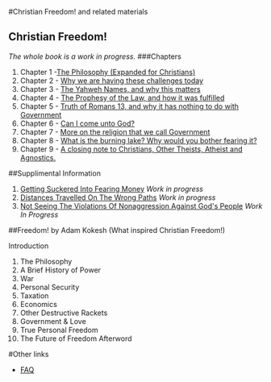 #Christian Freedom! and related materials
## Christian Freedom! 
_The whole book is a work in progress._
###Chapters
 1. Chapter 1 -[The Philosophy (Expanded for Christians)](Books/ChristianFreedomByBrianWebb/Chapter01–ThePhilosophy_ExpandedForChristians.md)
 2. Chapter 2 - [Why we are having these challenges today]( Books/ChristianFreedomByBrianWebb/Chapter2–WhyWeAreHavingTheseChallengesToday.md)
 3. Chapter 3 - [The Yahweh Names, and why this matters]( Books/ChristianFreedomByBrianWebb/Chapter3–TheYahwehNamesAndWhyThisMatters.md)
 4. Chapter 4 - [The Prophesy of the Law, and how it was fulfilled](Books/ChristianFreedomByBrianWebb/Chapter4–TheProphesyOfTheLawAndHowItWasFulfilled.md)
 5. Chapter 5 - [Truth of Romans 13, and why it has nothing to do with Government](Books/ChristianFreedomByBrianWebb/Chapter5–TruthOfRomans13AndWhyItHasNothingToDoWithGovernment.md)
 6. Chapter 6 - [Can I come unto God?](Books/ChristianFreedomByBrianWebb/Chapter6–CanIComeUntoGod.md)
 7. Chapter 7 - [More on the religion that we call Government](Books/ChristianFreedomByBrianWebb/Chapter7–MoreOnTheReligionThatWeCallGovernment.md)
 8. Chapter 8 - [What is the burning lake? Why would you bother fearing it?](Books/ChristianFreedomByBrianWebb/Chapter8–WhatIsTheBurningLakeWhyWouldYouBotherFearingIt.md)
 9. Chapter 9 - [A closing note to Christians, Other Theists, Atheist and Agnostics.](Books/ChristianFreedomByBrianWebb/Chapter9–AClosingNoteToChristiansOtherTheistsAtheistAndAgnostics.md)

##Supplimental Information
 1. [Getting Suckered Into Fearing Money](Docs/GettingSuckeredIntoFearingMoney.md) _Work in progress_
 2. [Distances Travelled On The Wrong Paths](Docs/DistancesTravelledOnTheWrongPaths.md) _Work in progress_
 3. [Not Seeing The Violations Of Nonaggression Against God's People](Docs/NotSeeingTheViolationsOfNonaggressionAgainstGodsPeople.md) _Work In Progress_

##Freedom! by Adam Kokesh (What inspired Christian Freedom!)

Introduction

1. The Philosophy
2. A Brief History of Power
3. War
4. Personal Security
5. Taxation
6. Economics
7. Other Destructive Rackets
8. Government & Love 
9. True Personal Freedom
10. The Future of Freedom
Afterword 

#Other links
* [FAQ](faq.md) 
